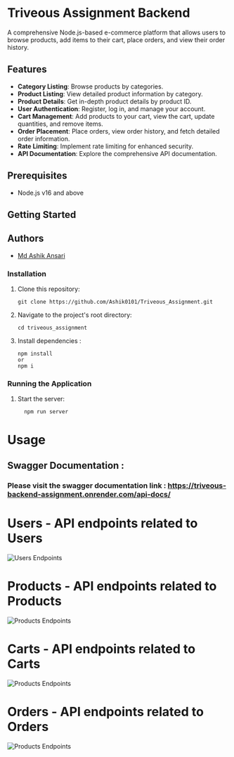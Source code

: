 # Triveous Assignment Backend

A comprehensive Node.js-based e-commerce platform that allows users to browse products, add items to their cart, place orders, and view their order history.

## Features

- **Category Listing**: Browse products by categories.
- **Product Listing**: View detailed product information by category.
- **Product Details**: Get in-depth product details by product ID.
- **User Authentication**: Register, log in, and manage your account.
- **Cart Management**: Add products to your cart, view the cart, update quantities, and remove items.
- **Order Placement**: Place orders, view order history, and fetch detailed order information.
- **Rate Limiting**: Implement rate limiting for enhanced security.
- **API Documentation**: Explore the comprehensive API documentation.

## Prerequisites

- Node.js v16 and above

## Getting Started

<!--
For detailed setup instructions, please refer to the [Installation Guide](#installation-guide) in the project documentation. -->

## Authors

- [Md Ashik Ansari](https://github.com/Ashik0101)

### Installation

1. Clone this repository:

   ```shell
   git clone https://github.com/Ashik0101/Triveous_Assignment.git
   ```

2. Navigate to the project's root directory:

   ```shell
   cd triveous_assignment

   ```

3. Install dependencies :

   ```shell
   npm install
   or
   npm i
   ```

### Running the Application

1. Start the server:

   ```shell
     npm run server
   ```

# Usage

## Swagger Documentation :

### Please visit the swagger documentation link : https://triveous-backend-assignment.onrender.com/api-docs/

# Users - API endpoints related to Users

![Users Endpoints](https://triveous-swagger-documentation-images.s3.amazonaws.com/Users.png)

# Products - API endpoints related to Products

![Products Endpoints](https://triveous-swagger-documentation-images.s3.amazonaws.com/Products.png)

# Carts - API endpoints related to Carts

![Products Endpoints](https://triveous-swagger-documentation-images.s3.amazonaws.com/Cart.png)

# Orders - API endpoints related to Orders

![Products Endpoints](https://triveous-swagger-documentation-images.s3.amazonaws.com/Orders.png)

```

```
